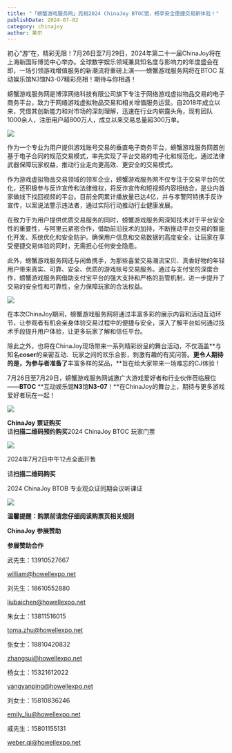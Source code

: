 ```yaml
---
title: "「螃蟹游戏服务网」亮相2024 ChinaJoy BTOC馆，畅享安全便捷交易新体验！"
publishDate: 2024-07-02
category: chinajoy
author: 莱尔
---
```


初心“游”在，精彩无限！7月26日至7月29日，2024年第二十一届ChinaJoy将在上海新国际博览中心举办。全球数字娱乐领域兼具知名度与影响力的年度盛会在即，一场引领游戏增值服务的新潮流将重磅上演——螃蟹游戏服务网将在BTOC 互动娱乐馆N3馆N3-07精彩亮相！期待与你相遇！

螃蟹游戏服务网是博淳网络科技有限公司旗下专注于网络游戏虚拟物品交易的电子商务平台，致力于网络游戏虚拟物品交易和相关增值服务运营。自2018年成立以来，凭借其创新能力和对市场的深刻理解，迅速在行业内崭露头角，现有团队1000余人，注册用户超800万人，成立以来交易总量超300万单。

![](https://ec-net-1251389766.cos.ap-shanghai.myqcloud.com/wp-content/uploads/2024/07/20240702125103576-1024x576.png)

作为一个专业为用户提供游戏账号交易的垂直电子商务平台，螃蟹游戏服务网首创基于电子合同的规范交易模式，率先实现了平台交易的电子化和规范化，通过法律武器保障玩家权益，推动行业走向更高效、更安全的交易模式。

作为游戏虚拟物品交易领域的领军企业，螃蟹游戏服务网不仅专注于交易平台的优化，还积极参与反诈宣传和法律维权，将反诈宣传和短视频内容相结合，是业内首家做线下找回视频的平台。目前全网累计播放量已达4亿，并与孝警阿特携手反诈宣传，以案说法警示违法者，通过实际行动推动行业健康发展。

在致力于为用户提供优质交易服务的同时，螃蟹游戏服务网深知技术对于平台安全性的重要性，与阿里云紧密合作，借助前沿技术的加持，不断推动平台交易的智能化开发、系统优化和安全防护。确保用户信息和交易数据的高度安全，让玩家在享受便捷交易体验的同时，无需担心任何安全隐患。

此外，螃蟹游戏服务网还与闲鱼携手，为那些喜爱交易潮流宝贝、真香好物的年轻用户带来真实、可靠、安全、优质的游戏账号交易服务。通过与支付宝的深度合作，螃蟹游戏服务网借助支付宝平台的强大支持和严格的监管机制，进一步提升了交易的安全性和可靠性，全力保障玩家的合法权益。

![](https://ec-net-1251389766.cos.ap-shanghai.myqcloud.com/wp-content/uploads/2024/07/20240702125119144.png)

在本次ChinaJoy期间，螃蟹游戏服务网将通过丰富多彩的展示内容和活动互动环节，让参观者有机会亲身体验交易过程中的便捷与安全，深入了解平台如何通过技术手段提升用户体验，让更多玩家了解和信任平台。

除此之外，也将在ChinaJoy现场带来一系列精彩纷呈的舞台活动，不仅涵盖**与知名****coser****的亲密互动、玩家之间的欢乐合影，刺激有趣的有奖问答。**更令人期待的是，为参与者准备了**丰富多样的奖品，**旨在给大家带来一场难忘的CJ体验！

7月26日至7月29日，螃蟹游戏服务网诚邀广大游戏爱好者和行业伙伴莅临展位——**BTOC** **互动娱乐馆****N3****馆****N3-07****！**在ChinaJoy的舞台上，期待与更多游戏爱好者玩在一起！

![](https://ec-net-1251389766.cos.ap-shanghai.myqcloud.com/wp-content/uploads/2024/07/20240702125125420.png)

**ChinaJoy** **票证购买**  
请**扫描二维码预约购买**2024 ChinaJoy BTOC 玩家门票

![](https://ec-net-1251389766.cos.ap-shanghai.myqcloud.com/wp-content/uploads/2024/07/20240702125128124-1024x649.png)

2024年7月2日中午12点全面开售

  
请**扫描二维码购买**

2024 ChinaJoy BTOB 专业观众证同期会议听课证

![](https://ec-net-1251389766.cos.ap-shanghai.myqcloud.com/wp-content/uploads/2024/07/20240702125128124-1024x649.png)

**温馨提醒：购票前请您仔细阅读购票页相关规则**

**ChinaJoy** **参展赞助**

**参展赞助合作**

武先生：13910527667

william@howellexpo.net

刘先生：18610552880

[liubaichen@howellexpo.net](mailto:liubaichen@howellexpo.net)

朱女士：13811516015

[toma.zhu@howellexpo.net](mailto:toma.zhu@howellexpo.net)

张女士：18810420832

[zhangsui@howellexpo.net](mailto:zhangsui@howellexpo.net)

杨女士：15321612022

[yangyanping@howellexpo.net](mailto:yangyanping@howellexpo.net)

刘女士：15810836246

[emily\_liu@howellexpo.net](mailto:emily_liu@howellexpo.net)

戚先生：15801155131

weber.qi@howellexpo.net
